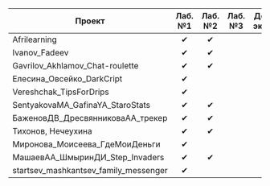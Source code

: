 | Проект  | Лаб. №1 | Лаб. №2 | Лаб. №3 | Допуск к экзамену
|---------|:-------:|:-------:|:-------:|:-----------------:
|Afrilearning | ✔ | ✔ |   |   |
|Ivanov_Fadeev| ✔ | ✔ |   |   |
|Gavrilov_Akhlamov_Chat-roulette| ✔ | ✔ |   |   |
|Елесина_Овсейко_DarkCript| ✔ |   |   |   |
|Vereshchak_TipsForDrips| ✔ |   |   |   |
|SentyakovaMA_GafinaYA_StaroStats| ✔ | ✔ |   |   |
|БаженовДВ_ДресвянниковаАА_трекер| ✔ | ✔ |   |   |
|Тихонов, Нечеухина| ✔ | ✔ |   |   |
|Миронова_Моисеева_ГдеМоиДеньги| ✔ |   |   |   |
|МашаевАА_ШмыринДИ_Step_Invaders| ✔ | ✔ |   |   |
|startsev_mashkantsev_family_messenger|✔ |   |   |   |
